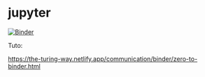 # jupyter

[![Binder](https://mybinder.org/badge_logo.svg)](https://mybinder.org/v2/gh/sinbrive/jupyter/HEAD)

Tuto:

https://the-turing-way.netlify.app/communication/binder/zero-to-binder.html
